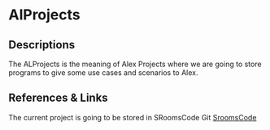# AlProjects

## Descriptions

The ALProjects is the meaning of Alex Projects where we are going to store programs to give some use cases and scenarios to Alex.

## References & Links

The current project is going to be stored in SRoomsCode Git
[SroomsCode](https://github.com/SRoomsCode/AlProjects)
